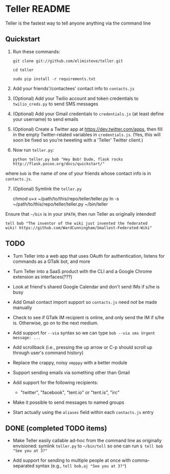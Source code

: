# Teller README

Teller is the fastest way to tell anyone anything via the command line

## Quickstart

1. Run these commands:

    `git clone git://github.com/elimisteve/teller.git`

    `cd teller`

    `sudo pip install -r requirements.txt`

2. Add your friends'/contactees' contact info to `contacts.js`

3. (Optional) Add your Twilio account and token credentials to
`twilio_creds.py` to send SMS messages

4. (Optional) Add your Gmail credentials to `credentials.js` (at least
define your username) to send emails

5. (Optional) Create a Twitter app at <https://dev.twitter.com/apps>,
then fill in the empty Twitter-related variables in `credentials.js`.
(Yes, this will soon be fixed so you're tweeting with a 'Teller'
Twitter client.)

6. Now run `teller.py`:

    `python teller.py bob "Hey Bob! Dude, flask rocks
    http://flask.pocoo.org/docs/quickstart/"`

where `bob` is the name of one of your friends whose contact info is
in `contacts.js`.

7. (Optional) Symlink the `teller.py` 

    chmod u+x ~/path/to/this/repo/teller/teller.py
    ln -s ~/path/to/this/repo/teller/teller.py ~/bin/teller

Ensure that `~/bin` is in your `$PATH`, then run Teller as originally
intended!

    tell bob "The inventor of the wiki just invented the federated
    wiki! https://github.com/WardCunningham/Smallest-Federated-Wiki"


## TODO

* Turn Teller into a web app that uses OAuth for authentication,
  listens for commands as a GTalk bot, and more

* Turn Teller into a SaaS product with the CLI and a Google Chrome
  extension as interfaces(???)

* Look at friend's shared Google Calendar and don't send IMs if s/he
  is busy

* Add Gmail contact import support so `contacts.js` need not be made
  manually

* Check to see if GTalk IM recipient is online, and only send the IM
  if s/he is.  Otherwise, go on to the next medium.

* Add support for `--via` syntax so we can type `bob --via sms Urgent
  message: ...`

* Add scrollback (i.e., pressing the up arrow or C-p should scroll up
  through user's command history)

* Replace the crappy, noisy `xmpppy` with a better module

* Support sending emails via something other than Gmail 

* Add support for the following recipients:

  * "twitter", "facebook", "tent.io" or "tent.is", "irc"

* Make it possible to send messages to named groups

* Start actually using the `aliases` field within each `contacts.js`
  entry


## DONE (completed TODO items)

* Make Teller easily callable ad-hoc from the command line as
  originally envisioned: symlink `teller.py` to `~/bin/tell` so one
  can run `$ tell bob "See you at 3?"`

* Add support for sending to multiple people at once with
  comma-separated syntax (e.g., `tell bob,aj "See you at 3?"`)
